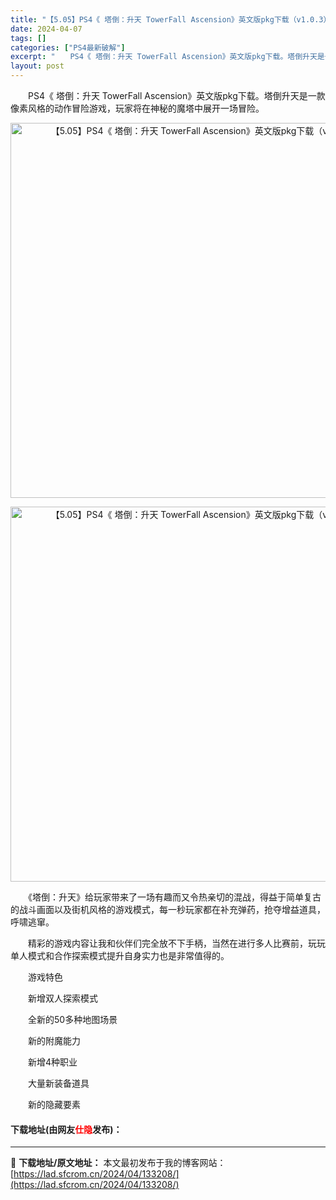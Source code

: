 ```yaml
---
title: "【5.05】PS4《 塔倒：升天 TowerFall Ascension》英文版pkg下载（v1.0.3）"
date: 2024-04-07
tags: []
categories: ["PS4最新破解"]
excerpt: "　　PS4《 塔倒：升天 TowerFall Ascension》英文版pkg下载。塔倒升天是一款像素风格的动作冒险游戏，玩家将在神秘的魔塔中展开一场冒险。 　　《塔倒：升天》给玩家带来了一场有趣而又令热亲切的混战，得益于简单复古的战斗画面以及街机风格的游戏模式，每一秒玩家都在补充弹药，抢夺增益道具&hellip;"
layout: post
---
```


 <p>　　PS4《 塔倒：升天 TowerFall Ascension》英文版pkg下载。塔倒升天是一款像素风格的动作冒险游戏，玩家将在神秘的魔塔中展开一场冒险。</p> <p align="center"><img align="" border="0" src="https://lad.sfcrom.cn/wp-content/uploads/2024/04/20240407_66127ec250289.jpg" width="600" alt="【5.05】PS4《 塔倒：升天 TowerFall Ascension》英文版pkg下载（v1.0.3）" /></p> <p align="center"><img align="" border="0" src="https://lad.sfcrom.cn/wp-content/uploads/2024/04/20240407_66127ec2e1087.jpg" width="600" alt="【5.05】PS4《 塔倒：升天 TowerFall Ascension》英文版pkg下载（v1.0.3）" /></p> <p>　　《塔倒：升天》给玩家带来了一场有趣而又令热亲切的混战，得益于简单复古的战斗画面以及街机风格的游戏模式，每一秒玩家都在补充弹药，抢夺增益道具，呼啸逃窜。</p> <p>　　精彩的游戏内容让我和伙伴们完全放不下手柄，当然在进行多人比赛前，玩玩单人模式和合作探索模式提升自身实力也是非常值得的。</p> <p>　　游戏特色</p> <p>　　新增双人探索模式</p> <p>　　全新的50多种地图场景</p> <p>　　新的附魔能力</p> <p>　　新增4种职业</p> <p>　　大量新装备道具</p> <p>　　新的隐藏要素</p> <p><h4>下载地址(由网友<font color="red">仕隐</font>发布)：</h4></p> 

---
📖 **下载地址/原文地址：** 本文最初发布于我的博客网站：[https://lad.sfcrom.cn/2024/04/133208/](https://lad.sfcrom.cn/2024/04/133208/)
